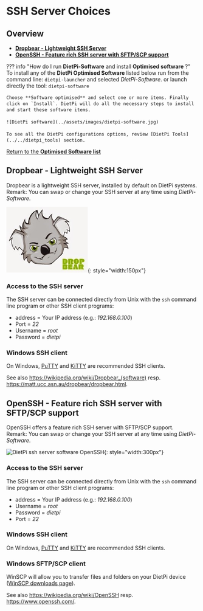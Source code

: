 # SSH Server Choices

## Overview

- [**Dropbear - Lightweight SSH Server**](#dropbear-lightweight-ssh-server)  
- [**OpenSSH - Feature rich SSH server with SFTP/SCP support**](#openssh-feature-rich-ssh-server-with-sftpscp-support)  

??? info "How do I run **DietPi-Software** and install **Optimised software** ?"
    To install any of the **DietPi Optimised Software** listed below run from the command line:
    ```
    dietpi-launcher
    ```
    and selected _DietPi-Software_. or launch directly the tool:
    ```
    dietpi-software
    ```

    Choose **Software optimised** and select one or more items. Finally click on `Install`. DietPi will do all the necessary steps to install and start these software items.

    ![DietPi software](../assets/images/dietpi-software.jpg)

    To see all the DietPi configurations options, review [DietPi Tools](../../dietpi_tools) section.

[Return to the **Optimised Software list**](../../dietpi_optimised_software)

## Dropbear - Lightweight SSH Server

Dropbear is a lightweight SSH server, installed by default on DietPi systems.  
Remark: You can swap or change your SSH server at any time using *DietPi-Software*.

![DietPi ssh server software Dropbear](../assets/images/dietpi-software-sshserver-dropbear.jpg){: style="width:150px"}

### Access to the SSH server

The SSH server can be connected directly from Unix with the `ssh` command line program or other SSH client programs:

- address = Your IP address (e.g.: *192.168.0.100*)
- Port = *22*
- Username = *root*
- Password = *dietpi*

### Windows SSH client

On Windows, [PuTTY](https://www.chiark.greenend.org.uk/~sgtatham/putty/latest.html) and [KiTTY](http://www.9bis.net/kitty/) are recommended SSH clients.

See also <https://wikipedia.org/wiki/Dropbear_(software)> resp. <https://matt.ucc.asn.au/dropbear/dropbear.html>.

## OpenSSH - Feature rich SSH server with SFTP/SCP support

OpenSSH offers a feature rich SSH server with SFTP/SCP support.  
Remark: You can swap or change your SSH server at any time using *DietPi-Software*.

![DietPi ssh server software OpenSSH](../assets/images/dietpi-software-sshserver-openssh.gif){: style="width:300px"}

### Access to the SSH server

The SSH server can be connected directly from Unix with the `ssh` command line program or other SSH client programs:

- address = Your IP address (e.g.: *192.168.0.100*)
- Username = *root*
- Password = *dietpi*
- Port = *22*

### Windows SSH client

On Windows, [PuTTY](https://www.chiark.greenend.org.uk/~sgtatham/putty/latest.html) and [KiTTY](http://www.9bis.net/kitty/) are recommended SSH clients.

### Windows SFTP/SCP client

WinSCP will allow you to transfer files and folders on your DietPi device ([WinSCP downloads page](https://winscp.net/eng/download.php)).

See also <https://wikipedia.org/wiki/OpenSSH> resp. <https://www.openssh.com/>.
